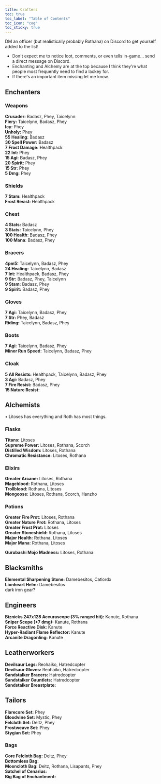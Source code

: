 ```yaml
---
title: Crafters
toc: true
toc_label: "Table of Contents"
toc_icon: "cog"
toc_sticky: true
---
```

DM an officer (but realistically probably Rothana) on Discord to get yourself added to the list!
- Don't expect me to notice loot, comments, or even tells in-game... send a direct message on Discord.
- Enchanting and Alchemy are at the top because I think they're what people most frequently need to find a lackey for.
- If there's an important item missing let me know.

## Enchanters

### Weapons
**Crusader:** Badasz, Phey, Taicelynn <br />
**Fiery:** Taicelynn, Badasz, Phey <br />
**Icy:** Phey <br />
**Unholy:** Phey <br />
**55 Healing:** Badasz <br />
**30 Spell Power:** Badasz <br />
**7 Frost Damage:** Healthpack <br />
**22 Int:** Phey <br />
**15 Agi:** Badasz, Phey <br />
**20 Spirit:** Phey <br />
**15 Str:** Phey <br />
**5 Dmg:** Phey <br />

### Shields
**7 Stam:** Healthpack <br />
**Frost Resist:** Healthpack <br />

### Chest
**4 Stats:** Badasz <br />
**3 Stats:** Taicelynn, Phey <br />
**100 Health:** Badasz, Phey <br />
**100 Mana:** Badasz, Phey <br />

### Bracers
**4pm5:** Taicelynn, Badasz, Phey <br />
**24 Healing:** Taicelynn, Badasz <br />
**7 Int:** Healthpack, Badasz, Phey <br />
**9 Str:** Badasz, Phey, Taicelynn <br />
**9 Stam:** Badasz, Phey <br />
**9 Spirit:** Badasz, Phey <br />

### Gloves
**7 Agi:** Taicelynn, Badasz, Phey <br />
**7 Str:** Phey, Badasz <br />
**Riding:** Taicelynn, Badasz, Phey <br />

### Boots
**7 Agi:** Taicelynn, Badasz, Phey <br />
**Minor Run Speed:** Taicelynn, Badasz, Phey <br />

### Cloak
**5 All Resists:** Healthpack, Taicelynn, Badasz, Phey <br />
**3 Agi:** Badasz, Phey <br />
**7 Fire Resist:** Badasz, Phey <br />
**15 Nature Resist:** 

## Alchemists
• Litoses has everything and Roth has most things.

### Flasks
**Titans:** Litoses  <br />
**Supreme Power:** Litoses, Rothana, Scorch <br />
**Distilled Wisdom:** Litoses, Rothana <br />
**Chromatic Resistance:** Litoses, Rothana <br />

### Elixirs
**Greater Arcane:** Litoses, Rothana <br />
**Mageblood:** Rothana, Litoses <br />
**Trollblood:** Rothana, Litoses <br />
**Mongoose:** Litoses, Rothana, Scorch, Hanzho <br />

### Potions
**Greater Fire Prot:** Litoses, Rothana <br />
**Greater Nature Prot:** Rothana, Litoses <br />
**Greater Frost Prot:** Litoses <br />
**Greater Stoneshield:** Rothana, Litoses <br />
**Major Health:** Rothana, Litoses <br />
**Major Mana:** Rothana, Litoses <br />

**Gurubashi Mojo Madness:** Litoses, Rothana <br />

## Blacksmiths
**Elemental Sharpening Stone:** Damebesitos, Catlordx <br />
**Lionheart Helm:** Damebesitos <br />
dark iron gear?

## Engineers
**Biznicks 247x128 Accurascope (3% ranged hit):** Kanute, Rothana <br />
**Sniper Scope (+7 dmg):** Kanute, Rothana <br />
**Force Reactive Disk:** Kanute <br />
**Hyper-Radiant Flame Reflector:** Kanute <br />
**Arcanite Dragonling:** Kanute <br />

## Leatherworkers
**Devilsaur Legs:** Reohaiko, Hatredcopter <br />
**Devilsaur Gloves:** Reohaiko, Hatredcopter <br />
**Sandstalker Bracers:** Hatredcopter <br />
**Sandstalker Gauntlets:** Hatredcopter <br />
**Sandstalker Breastplate:** <br />

## Tailors
**Flarecore Set:** Phey <br />
**Bloodvine Set:** Mystic, Phey <br />
**Felcloth Set:** Deitz, Phey <br />
**Frostweave Set:** Phey <br />
**Stygian Set:** Phey <br />

### Bags
**Core Felcloth Bag:** Deitz, Phey <br />
**Bottomless Bag:**  <br />
**Mooncloth Bag:** Deitz, Rothana, Lisapants, Phey <br />
**Satchel of Cenarius:**  <br />
**Big Bag of Enchantment:** <br />
